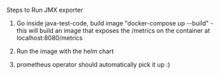 Steps to Run JMX exporter

1) Go inside java-test-code, build image "docker-compose up --build"
	-this will build an image that exposes the /metrics on the container at localhost:8080/metrics

2) Run the image with the helm chart

3) prometheus operator should automatically pick it up :)
